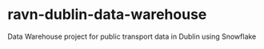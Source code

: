 # ravn-dublin-data-warehouse
Data Warehouse project for public transport data in Dublin using Snowflake
